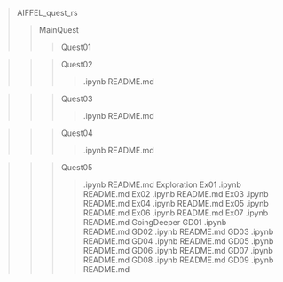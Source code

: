 > AIFFEL_quest_rs
>> MainQuest
>>> Quest01

>>> Quest02
>>>> .ipynb
>>>> README.md

>>> Quest03
>>>> .ipynb
>>>> README.md

>>> Quest04
>>>> .ipynb
>>>> README.md

>>> Quest05
>>>> .ipynb
>>>> README.md
>> Exploration
>>> Ex01
>>>> .ipynb
>>>> README.md
>>> Ex02
>>>> .ipynb
>>>> README.md
>>> Ex03
>>>> .ipynb
>>>> README.md
>>> Ex04
>>>> .ipynb
>>>> README.md
>>> Ex05
>>>> .ipynb
>>>> README.md
>>> Ex06
>>>> .ipynb
>>>> README.md
>>> Ex07
>>>> .ipynb
>>>> README.md
>> GoingDeeper
>>> GD01
>>>> .ipynb
>>>> README.md
>>> GD02
>>>> .ipynb
>>>> README.md
>>> GD03
>>>> .ipynb
>>>> README.md
>>> GD04
>>>> .ipynb
>>>> README.md
>>> GD05
>>>> .ipynb
>>>> README.md
>>> GD06
>>>> .ipynb
>>>> README.md
>>> GD07
>>>> .ipynb
>>>> README.md
>>> GD08
>>>> .ipynb
>>>> README.md
>>> GD09
>>>> .ipynb
>>>> README.md